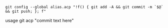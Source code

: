 ```
git config --global alias.acp "!f() { git add -A && git commit -m `$@` && git push; }; f"
```

usage
git acp "commit text here"
